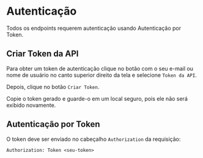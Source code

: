 # Autenticação

Todos os endpoints requerem autenticação usando Autenticação por Token.

## Criar Token da API

Para obter um token de autenticação clique no botão com o seu e-mail ou nome de
usuário no canto superior direito da tela e selecione `Token da API`.

Depois, clique no botão `Criar Token`.

Copie o token gerado e guarde-o em um local seguro, pois ele não será exibido novamente.

## Autenticação por Token

O token deve ser enviado no cabeçalho `Authorization` da requisição:

`Authorization: Token <seu-token>`
